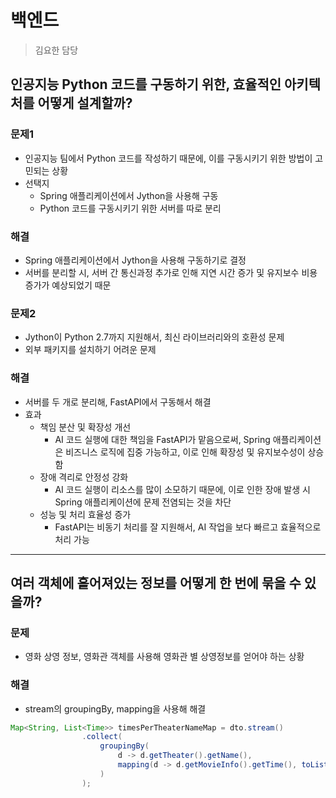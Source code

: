 # 백엔드
> 김요한 담당

## 인공지능 Python 코드를 구동하기 위한, 효율적인 아키텍처를 어떻게 설계할까?

### 문제1

- 인공지능 팀에서 Python 코드를 작성하기 때문에, 이를 구동시키기 위한 방법이 고민되는 상황
- 선택지
    - Spring 애플리케이션에서 Jython을 사용해 구동
    - Python 코드를 구동시키기 위한 서버를 따로 분리

### 해결

- Spring 애플리케이션에서 Jython을 사용해 구동하기로 결정
- 서버를 분리할 시, 서버 간 통신과정 추가로 인해 지연 시간 증가 및 유지보수 비용 증가가 예상되었기 때문

### 문제2

- Jython이 Python 2.7까지 지원해서, 최신 라이브러리와의 호환성 문제
- 외부 패키지를 설치하기 어려운 문제

### 해결

- 서버를 두 개로 분리해, FastAPI에서 구동해서 해결
- 효과
    - 책임 분산 및 확장성 개선
        - AI 코드 실행에 대한 책임을 FastAPI가 맡음으로써, Spring 애플리케이션은 비즈니스 로직에 집중 가능하고, 이로 인해 확장성 및 유지보수성이 상승함
    - 장애 격리로 안정성 강화
        - AI 코드 실행이 리소스를 많이 소모하기 때문에, 이로 인한 장애 발생 시 Spring 애플리케이션에 문제 전염되는 것을 차단
    - 성능 및 처리 효율성 증가
        - FastAPI는 비동기 처리를 잘 지원해서, AI 작업을 보다 빠르고 효율적으로 처리 가능

---

## 여러 객체에 흩어져있는 정보를 어떻게 한 번에 묶을 수 있을까?

### 문제

- 영화 상영 정보, 영화관 객체를 사용해 영화관 별 상영정보를 얻어야 하는 상황

### 해결

- stream의 groupingBy, mapping을 사용해 해결

```java
Map<String, List<Time>> timesPerTheaterNameMap = dto.stream()
                .collect(
	                groupingBy(
		                d -> d.getTheater().getName(), 
		                mapping(d -> d.getMovieInfo().getTime(), toList())
	                )
                );
